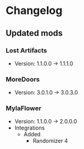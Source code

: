 # Changelog


## Updated mods

### Lost Artifacts

- Version: 1.1.0.0 -> 1.1.1.0

### MoreDoors

- Version: 3.0.1.0 -> 3.0.3.0

### MylaFlower

- Version: 1.1.0.0 -> 2.0.0.0
- Integrations
  + Added
    - Randomizer 4

